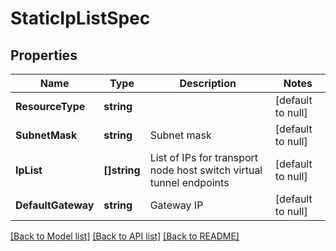 # StaticIpListSpec

## Properties
Name | Type | Description | Notes
------------ | ------------- | ------------- | -------------
**ResourceType** | **string** |  | [default to null]
**SubnetMask** | **string** | Subnet mask | [default to null]
**IpList** | **[]string** | List of IPs for transport node host switch virtual tunnel endpoints | [default to null]
**DefaultGateway** | **string** | Gateway IP | [default to null]

[[Back to Model list]](../README.md#documentation-for-models) [[Back to API list]](../README.md#documentation-for-api-endpoints) [[Back to README]](../README.md)

